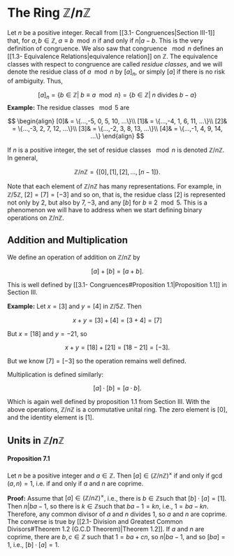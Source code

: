 # The Ring $\mathbb{Z}/n\mathbb{Z}$

Let $n$ be a positive integer. Recall from [[3.1- Congruences|Section III-1]] that, for $a, b\in \mathbb{Z}, \; a \equiv b \mod n$  if and only if $n|a-b$. This is the very definition of congruence. We also saw that congruence $\mod n$ defines an [[1.3- Equivalence Relations|equivalence relation]] on $\mathbb{Z}$. The equivalence classes with respect to congruence are called *residue classes*, and we will denote the residue class of $a \mod n$ by $[a]_{n}$, or simply $[a]$ if there is no risk of ambiguity. Thus,

$$
[a]_{n}= \{b \in \mathbb{Z}|\; b \equiv a \mod n\}= \{b \in \mathbb{Z}|\; n \; \text{divides}\; b-a\}
$$
**Example:** The residue classes $\mod 5$ are

$$
\begin{align}
[0]& = \{...,-5, 0, 5, 10, ...\}\\
[1]& = \{...,-4, 1, 6, 11, ...\}\\
[2]& = \{...,-3, 2, 7, 12, ...\}\\
[3]& = \{...,-2, 3, 8, 13, ...\}\\
[4]& = \{...,-1, 4, 9, 14, ...\}
\end{align}
$$

If $n$ is a positive integer, the set of residue classes $\mod n$ is denoted $\mathbb{Z}/n \mathbb{Z}$. In general,

$$
\mathbb{Z}/n \mathbb{Z}= \{[0], [1], [2], ..., [n-1]\}.
$$

Note that each element of $\mathbb{Z}/n \mathbb{Z}$ has many representations. For example, in $\mathbb{Z}/5 \mathbb{Z}$, $[2]= [7]= [-3]$ and so on, that is, the residue class $[2]$ is represented not only by $2$, but also by $7,-3$, and any $[b]$ for $b \equiv 2 \mod 5$. This is a phenomenon we will have to address when we start defining binary operations on $\mathbb{Z}/n \mathbb{Z}$.

## Addition and Multiplication

We define an operation of addition on $\mathbb{Z}/n \mathbb{Z}$ by

$$
[a]+ [b]= [a + b].
$$

This is well defined by [[3.1- Congruences#Proposition 1.1|Proposition 1.1]] in Section III.

**Example:** Let $x = [3]$ and $y = [4]$ in $\mathbb{Z}/5\mathbb{Z}$. Then

$$
x + y = [3]+ [4]= [3 + 4]= [7]
$$

But $x = [18]$ and $y = -21$, so

$$
x + y = [18]+ [21]= [18-21]= [-3].
$$

But we know $[7] = [-3]$ so the operation remains well defined.

Multiplication is defined similarly:

$$
[a]\cdot [b]= [a \cdot b].
$$

Which is again well defined by proposition 1.1 from Section III. With the above operations, $\mathbb{Z}/n \mathbb{Z}$ is a commutative unital ring. The zero element is $[0]$, and the identity element is $[1]$.

## Units in $\mathbb{Z}/n \mathbb{Z}$

#### Proposition 7.1

Let $n$ be a positive integer and $a \in \mathbb{Z}$. Then $[a]\in (\mathbb{Z}/n \mathbb{Z})^{\times}$ if and only if $\gcd (a, n)= 1$, i.e. if and only if $a$ and $n$ are coprime.

**Proof:** Assume that $[a]\in (\mathbb{Z}/n \mathbb{Z})^{\times}$, i.e., there is $b \in \mathbb{Z}$such that $[b]\cdot [a]= [1]$. Then $n|ba-1$, so there is $k \in \mathbb{Z}$such that $ba-1 = kn$, i.e., $1 = ba-kn$. Therefore, any common divisor of $a$ and $n$ divides $1$, so $a$ and $n$ are coprime. The converse is true by [[2.1- Division and Greatest Common Divisors#Theorem 1.2 (G.C.D Theorem)|Theorem 1.2]]. If $a$ and $n$ are coprime, there are $b, c \in \mathbb{Z}$ such that $1 = ba + cn$, so $n|ba-1$, and so $[ba]= 1$, i.e., $[b]\cdot [a]= 1$.